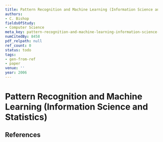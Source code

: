 ```yaml
---
title: Pattern Recognition and Machine Learning (Information Science and Statistics)
authors:
- C. Bishop
fieldsOfStudy:
- Computer Science
meta_key: pattern-recognition-and-machine-learning-information-science-and-statistics
numCitedBy: 8458
pdf_relpath: null
ref_count: 0
status: todo
tags:
- gen-from-ref
- paper
venue: ''
year: 2006
---
```


# Pattern Recognition and Machine Learning (Information Science and Statistics)

## References
